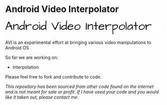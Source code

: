 # Android Video Interpolator

[![AVI](https://github.com/shack-32/AndroidVideoInterpolator/raw/v0.1/app/src/main/res/drawable/avi_logo.png)](https://github.com/shack-32/AndroidVideoInterpolator)

AVI is an experimental effort at bringing various video manipulations to Android OS

So far we are working on:
- Interpolation

Please feel free to fork and contribute to code.

*This repository has been sourced from other code found on the internet and is not meant for sale or profit.*
*If I have used your code and you would like it taken out, please contact me.*
